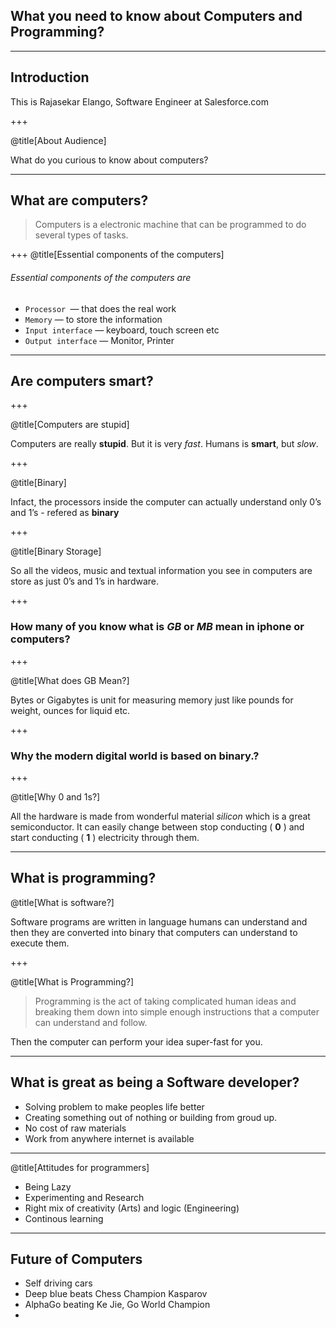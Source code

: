 ## What you need to know about Computers and Programming?

---

## Introduction

This is Rajasekar Elango, Software Engineer at Salesforce.com

+++

@title[About Audience]

What do you curious to know about computers?

---
## What are computers?

> Computers is a electronic machine that can be programmed to do several types of tasks.

+++
@title[Essential components of the computers]

###### Essential components of the computers are

* `Processor `— that does the real work
* `Memory` — to store the information
* `Input interface` — keyboard, touch screen etc
* `Output interface` — Monitor, Printer

---

## Are computers smart?

+++

@title[Computers are stupid]

Computers are really **stupid**. But it is very *fast*.
Humans is **smart**, but *slow*.

+++

@title[Binary]

Infact, the processors inside the computer can actually understand only 0’s and 1’s - refered as **binary**

+++

@title[Binary Storage]

So all the videos, music and textual information you see in computers are store as just 0’s and 1’s in hardware. 

+++

### How many of you know what is *GB* or *MB* mean in iphone or computers?

+++

@title[What does GB Mean?]

Bytes or Gigabytes is unit for measuring memory just like pounds for weight, ounces for liquid etc.

+++

### Why the modern digital world is based on binary.?

+++

 @title[Why 0 and 1s?]

All the hardware is made from wonderful material *silicon* which is a great semiconductor. It can easily change between stop conducting ( **0** ) and start conducting ( **1** ) electricity through them.

---

## What is programming?

@title[What is software?]

Software programs are written in language humans can understand and then they are converted into binary that computers can understand to execute them.

+++

@title[What is Programming?]

>  Programming is the act of taking complicated human ideas and breaking them down into simple enough instructions that a computer can understand and follow.

Then the computer can perform your idea super-fast for you.

---

## What is great as being a Software developer?

* Solving problem to make peoples life better
* Creating something out of nothing or building from groud up.
* No cost of raw materials
* Work from anywhere internet is available

---
@title[Attitudes for programmers]

* Being Lazy
* Experimenting and Research
* Right mix of creativity (Arts) and logic (Engineering)
* Continous learning

---

## Future of Computers

* Self driving cars
* Deep blue beats Chess Champion Kasparov
* AlphaGo beating Ke Jie, Go World Champion
* ​



